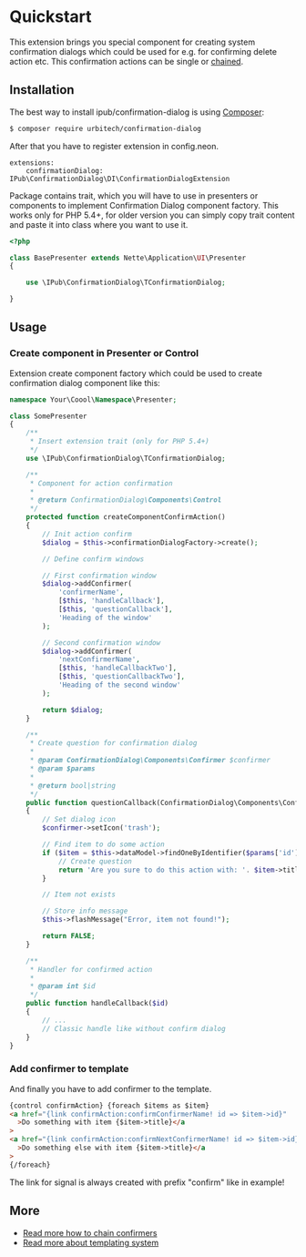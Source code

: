 # Quickstart

This extension brings you special component for creating system confirmation dialogs which could be used for e.g. for confirming delete action etc. This confirmation actions can be single or [chained](https://github.com/iPublikuj/confirmation-dialog/blob/master/docs/en/chaining.md).

## Installation

The best way to install ipub/confirmation-dialog is using [Composer](http://getcomposer.org/):

```sh
$ composer require urbitech/confirmation-dialog
```

After that you have to register extension in config.neon.

```neon
extensions:
    confirmationDialog: IPub\ConfirmationDialog\DI\ConfirmationDialogExtension
```

Package contains trait, which you will have to use in presenters or components to implement Confirmation Dialog component factory. This works only for PHP 5.4+, for older version you can simply copy trait content and paste it into class where you want to use it.

```php
<?php

class BasePresenter extends Nette\Application\UI\Presenter
{

    use \IPub\ConfirmationDialog\TConfirmationDialog;

}
```

## Usage

### Create component in Presenter or Control

Extension create component factory which could be used to create confirmation dialog component like this:

```php
namespace Your\Coool\Namespace\Presenter;

class SomePresenter
{
    /**
     * Insert extension trait (only for PHP 5.4+)
     */
    use \IPub\ConfirmationDialog\TConfirmationDialog;

    /**
     * Component for action confirmation
     *
     * @return ConfirmationDialog\Components\Control
     */
    protected function createComponentConfirmAction()
    {
        // Init action confirm
        $dialog = $this->confirmationDialogFactory->create();

        // Define confirm windows

        // First confirmation window
        $dialog->addConfirmer(
            'confirmerName',
            [$this, 'handleCallback'],
            [$this, 'questionCallback'],
            'Heading of the window'
        );

        // Second confirmation window
        $dialog->addConfirmer(
            'nextConfirmerName',
            [$this, 'handleCallbackTwo'],
            [$this, 'questionCallbackTwo'],
            'Heading of the second window'
        );

        return $dialog;
    }

    /**
     * Create question for confirmation dialog
     *
     * @param ConfirmationDialog\Components\Confirmer $confirmer
     * @param $params
     *
     * @return bool|string
     */
    public function questionCallback(ConfirmationDialog\Components\Confirmer $confirmer, $params)
    {
        // Set dialog icon
        $confirmer->setIcon('trash');

        // Find item to do some action
        if ($item = $this->dataModel->findOneByIdentifier($params['id'])) {
            // Create question
            return 'Are you sure to do this action with: '. $item->title;
        }

        // Item not exists

        // Store info message
        $this->flashMessage("Error, item not found!");

        return FALSE;
    }

    /**
     * Handler for confirmed action
     *
     * @param int $id
     */
    public function handleCallback($id)
    {
        // ...
        // Classic handle like without confirm dialog
    }
}
```

### Add confirmer to template

And finally you have to add confirmer to the template.

```html
{control confirmAction} {foreach $items as $item}
<a href="{link confirmAction:confirmConfirmerName! id => $item->id}"
  >Do something with item {$item->title}</a
>
<a href="{link confirmAction:confirmNextConfirmerName! id => $item->id}"
  >Do something else with item {$item->title}</a
>
{/foreach}
```

The link for signal is always created with prefix "confirm" like in example!

## More

- [Read more how to chain confirmers](https://github.com/iPublikuj/confirmation-dialog/blob/master/docs/en/chaining.md)
- [Read more about templating system](https://github.com/iPublikuj/confirmation-dialog/blob/master/docs/en/templating.md)
